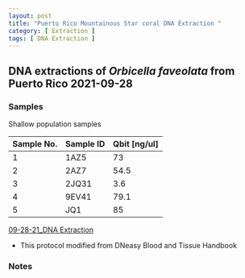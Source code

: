 ```yaml
---
layout: post
title: "Puerto Rico Mountainous Star coral DNA Extraction "
category: [ Extraction ]
tags: [ DNA Extraction ]
---
```


## DNA extractions of *Orbicella faveolata* from Puerto Rico 2021-09-28

### Samples

Shallow population samples

Sample No.   | Sample ID | Qbit [ng/ul] 
------------ | ----------|-------------
1            | 1AZ5      | 73
2            | 2AZ7      | 54.5
3            | 2JQ31     | 3.6
4            | 9EV41     | 79.1
5            | JQ1       | 85

[09-28-21_DNA Extraction](https://raw.githubusercontent.com/matiasgoco/matiasgoco.github.io/master/images/Ofav_Shallow_Sep_28_21_5_Samples_Labeled.png)

* This protocol modified from DNeasy Blood and Tissue Handbook

### Notes
